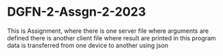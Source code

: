# DGFN-2-Assgn-2-2023
This is Assignment, where there is one server file where arguments are defined 
there is another client file where result are printed
in this program data is transferred from one device to another using json
